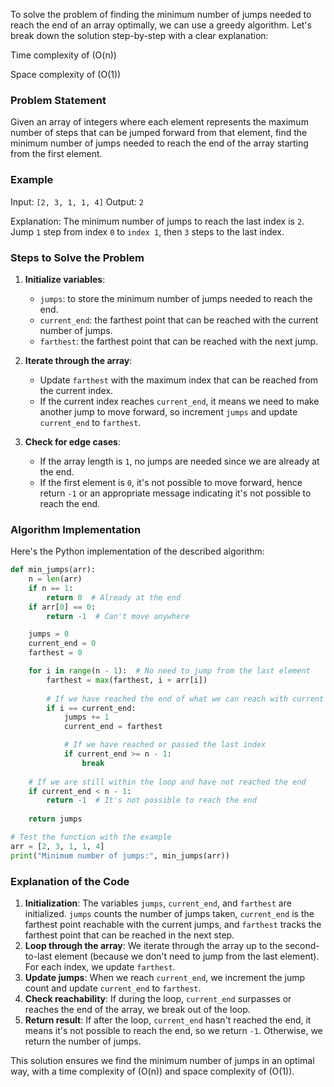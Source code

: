 To solve the problem of finding the minimum number of jumps needed to reach the end of an array optimally, we can use a greedy algorithm. Let's break down the solution step-by-step with a clear explanation:

Time complexity of \(O(n)\) 

Space complexity of \(O(1)\)

### Problem Statement
Given an array of integers where each element represents the maximum number of steps that can be jumped forward from that element, find the minimum number of jumps needed to reach the end of the array starting from the first element.

### Example
Input: `[2, 3, 1, 1, 4]`
Output: `2`

Explanation: The minimum number of jumps to reach the last index is `2`. Jump `1` step from index `0` to `index 1`, then `3` steps to the last index.

### Steps to Solve the Problem

1. **Initialize variables**:
   - `jumps`: to store the minimum number of jumps needed to reach the end.
   - `current_end`: the farthest point that can be reached with the current number of jumps.
   - `farthest`: the farthest point that can be reached with the next jump.

2. **Iterate through the array**:
   - Update `farthest` with the maximum index that can be reached from the current index.
   - If the current index reaches `current_end`, it means we need to make another jump to move forward, so increment `jumps` and update `current_end` to `farthest`.

3. **Check for edge cases**:
   - If the array length is `1`, no jumps are needed since we are already at the end.
   - If the first element is `0`, it's not possible to move forward, hence return `-1` or an appropriate message indicating it's not possible to reach the end.

### Algorithm Implementation

Here's the Python implementation of the described algorithm:

```python
def min_jumps(arr):
    n = len(arr)
    if n == 1:
        return 0  # Already at the end
    if arr[0] == 0:
        return -1  # Can't move anywhere

    jumps = 0
    current_end = 0
    farthest = 0

    for i in range(n - 1):  # No need to jump from the last element
        farthest = max(farthest, i + arr[i])
        
        # If we have reached the end of what we can reach with current jumps
        if i == current_end:
            jumps += 1
            current_end = farthest

            # If we have reached or passed the last index
            if current_end >= n - 1:
                break
    
    # If we are still within the loop and have not reached the end
    if current_end < n - 1:
        return -1  # It's not possible to reach the end
    
    return jumps

# Test the function with the example
arr = [2, 3, 1, 1, 4]
print("Minimum number of jumps:", min_jumps(arr))
```

### Explanation of the Code
1. **Initialization**: The variables `jumps`, `current_end`, and `farthest` are initialized. `jumps` counts the number of jumps taken, `current_end` is the farthest point reachable with the current jumps, and `farthest` tracks the farthest point that can be reached in the next step.
2. **Loop through the array**: We iterate through the array up to the second-to-last element (because we don't need to jump from the last element). For each index, we update `farthest`.
3. **Update jumps**: When we reach `current_end`, we increment the jump count and update `current_end` to `farthest`.
4. **Check reachability**: If during the loop, `current_end` surpasses or reaches the end of the array, we break out of the loop.
5. **Return result**: If after the loop, `current_end` hasn't reached the end, it means it's not possible to reach the end, so we return `-1`. Otherwise, we return the number of jumps.

This solution ensures we find the minimum number of jumps in an optimal way, with a time complexity of \(O(n)\) and space complexity of \(O(1)\).